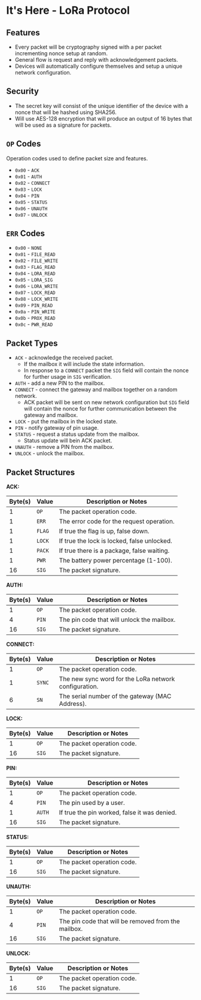 # It's Here - LoRa Protocol

## Features

* Every packet will be cryptography signed with a per packet incrementing nonce setup at random.
* General flow is request and reply with acknowledgement packets.
* Devices will automatically configure themselves and setup a unique network configuration.

## Security

* The secret key will consist of the unique identifier of the device with a nonce that will be hashed using SHA256.
* Will use AES-128 encryption that will produce an output of 16 bytes that will be used as a signature for packets.

## `OP` Codes

Operation codes used to define packet size and features.

* `0x00` - `ACK`
* `0x01` - `AUTH`
* `0x02` - `CONNECT`
* `0x03` - `LOCK`
* `0x04` - `PIN`
* `0x05` - `STATUS`
* `0x06` - `UNAUTH`
* `0x07` - `UNLOCK`

## `ERR` Codes

* `0x00` - `NONE`
* `0x01` - `FILE_READ`
* `0x02` - `FILE_WRITE`
* `0x03` - `FLAG_READ`
* `0x04` - `LORA_READ`
* `0x05` - `LORA_SIG`
* `0x06` - `LORA_WRITE`
* `0x07` - `LOCK_READ`
* `0x08` - `LOCK_WRITE`
* `0x09` - `PIN_READ`
* `0x0a` - `PIN_WRITE`
* `0x0b` - `PROX_READ`
* `0x0c` - `PWR_READ`

## Packet Types

* `ACK` - acknowledge the received packet.
  - If the mailbox it will include the state information.
  - In response to a `CONNECT` packet the `SIG` field will contain the nonce for further usage in `SIG` verification.
* `AUTH` - add a new PIN to the mailbox.
* `CONNECT` - connect the gateway and mailbox together on a random network.
  - ACK packet will be sent on new network configuration but `SIG` field will contain the nonce for further communication between the gateway and mailbox.
* `LOCK` - put the mailbox in the locked state.
* `PIN` - notify gateway of pin usage.
* `STATUS` - request a status update from the mailbox.
  - Status update will bein ACK packet.
* `UNAUTH` - remove a PIN from the mailbox.
* `UNLOCK` - unlock the mailbox.

## Packet Structures

__ACK:__

| Byte(s) | Value | Description or Notes |
|---|---|---|
| 1 | `OP` | The packet operation code. |
| 1 | `ERR` | The error code for the request operation. |
| 1 | `FLAG` | If true the flag is up, false down. |
| 1 | `LOCK` | If true the lock is locked, false unlocked. |
| 1 | `PACK` | If true there is a package, false waiting. |
| 1 | `PWR` | The battery power percentage (1-100). |
| 16 | `SIG` | The packet signature. |

__AUTH:__

| Byte(s) | Value | Description or Notes |
|---|---|---|
| 1 | `OP` | The packet operation code. |
| 4 | `PIN` | The pin code that will unlock the mailbox. |
| 16 | `SIG` | The packet signature. |

__CONNECT:__

| Byte(s) | Value | Description or Notes |
|---|---|---|
| 1 | `OP` | The packet operation code. |
| 1 | `SYNC` | The new sync word for the LoRa network configuration. |
| 6 | `SN` | The serial number of the gateway (MAC Address). |

__LOCK:__

| Byte(s) | Value | Description or Notes |
|---|---|---|
| 1 | `OP` | The packet operation code. |
| 16 | `SIG` | The packet signature. |

__PIN:__

| Byte(s) | Value | Description or Notes |
|---|---|---|
| 1 | `OP` | The packet operation code. |
| 4 | `PIN` | The pin used by a user. |
| 1 | `AUTH` | If true the pin worked, false it was denied. |
| 16 | `SIG` | The packet signature. |

__STATUS:__

| Byte(s) | Value | Description or Notes |
|---|---|---|
| 1 | `OP` | The packet operation code. |
| 16 | `SIG` | The packet signature. |

__UNAUTH:__

| Byte(s) | Value | Description or Notes |
|---|---|---|
| 1 | `OP` | The packet operation code. |
| 4 | `PIN` | The pin code that will be removed from the mailbox. |
| 16 | `SIG` | The packet signature. |

__UNLOCK:__

| Byte(s) | Value | Description or Notes |
|---|---|---|
| 1 | `OP` | The packet operation code. |
| 16 | `SIG` | The packet signature. |
